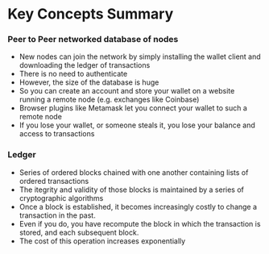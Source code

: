 # Key Concepts Summary

### Peer to Peer networked database of nodes
* New nodes can join the network by simply installing the wallet client and downloading the ledger of transactions
* There is no need to authenticate
* However, the size of the database is huge 
* So you can create an account and store your wallet on a website running a remote node (e.g. exchanges like Coinbase) 
* Browser plugins like Metamask let you connect your wallet to such a remote node
* If you lose your wallet, or someone steals it, you lose your balance and access to transactions

### Ledger
* Series of ordered blocks chained with one another containing lists of ordered transactions
* The itegrity and validity of those blocks is maintained by a series of cryptographic algorithms
* Once a block is established, it becomes increasingly costly to change a transaction in the past. 
* Even if you do, you have recompute the block in which the transaction is stored, and each subsequent block. 
* The cost of this operation increases exponentially  
